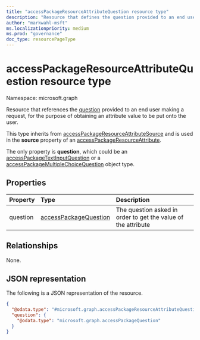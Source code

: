 ```yaml
---
title: "accessPackageResourceAttributeQuestion resource type"
description: "Resource that defines the question provided to an end user, for the purpose of obtaining an attribute value to be passed to the end system or the request approver."
author: "markwahl-msft"
ms.localizationpriority: medium
ms.prod: "governance"
doc_type: resourcePageType
---
```


# accessPackageResourceAttributeQuestion resource type

Namespace: microsoft.graph

Resource that references the [question](accesspackagequestion.md) provided to an end user making a request, for the purpose of obtaining an attribute value to be put onto the user.

This type inherits from [accessPackageResourceAttributeSource](../resources/accesspackageresourceattributesource.md) and is used in the **source** property of an [accessPackageResourceAttribute](accesspackageresourceattribute.md).

The only property is **question**, which could be an [accessPackageTextInputQuestion](accesspackagetextinputquestion.md) or a [accessPackageMultipleChoiceQuestion](accesspackagemultiplechoicequestion.md) object type.

## Properties
|Property|Type|Description|
|:---|:---|:---|
|question|[accessPackageQuestion](accesspackagequestion.md)|The question asked in order to get the value of the attribute|

## Relationships
None.

## JSON representation
The following is a JSON representation of the resource.
<!-- {
  "blockType": "resource",
  "@odata.type": "microsoft.graph.accessPackageResourceAttributeQuestion"
}
-->
``` json
{
  "@odata.type": "#microsoft.graph.accessPackageResourceAttributeQuestion",
  "question": {
    "@odata.type": "microsoft.graph.accessPackageQuestion"
  }
}
```

